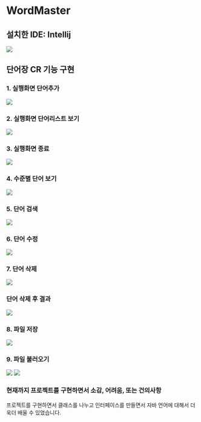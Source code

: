# WordMaster

## 설치한 IDE: Intellij
<img src="https://github.com/ParkGyueun/Java_CRUD_Project_WordMaster/blob/master/screenshot/IntelliJ.png">

## 단어장 CR 기능 구현
### 1. 실행화면 단어추가
<img src="https://github.com/ParkGyueun/Java_CRUD_Project_WordMaster/blob/master/screenshot/addWord.png">

### 2. 실행화면 단어리스트 보기
<img src="https://github.com/ParkGyueun/Java_CRUD_Project_WordMaster/blob/master/screenshot/wordList.png">

### 3. 실행화면 종료
<img src="https://github.com/ParkGyueun/Java_CRUD_Project_WordMaster/blob/master/screenshot/exit.png">

### 4. 수준별 단어 보기
<img src = "https://github.com/ParkGyueun/Java_CRUD_Project_WordMaster/blob/master/screenshot/searchLevel.png">

### 5. 단어 검색
<img src = "https://github.com/ParkGyueun/Java_CRUD_Project_WordMaster/blob/master/screenshot/searchWord.png">

### 6. 단어 수정
<img src = "https://github.com/ParkGyueun/Java_CRUD_Project_WordMaster/blob/master/screenshot/updateItem.png">

### 7. 단어 삭제
<img src = "https://github.com/ParkGyueun/Java_CRUD_Project_WordMaster/blob/master/screenshot/deleteItem.png">

### 단어 삭제 후 결과
<img src = "https://github.com/ParkGyueun/Java_CRUD_Project_WordMaster/blob/master/screenshot/deleteItem_result.png">

### 8. 파일 저장
<img src = "https://github.com/ParkGyueun/Java_CRUD_Project_WordMaster/blob/master/screenshot/Dictionary.png">

### 9. 파일 불러오기
<img src = "https://github.com/ParkGyueun/Java_CRUD_Project_WordMaster/blob/master/screenshot/loadFile1.png">
<img src = "https://github.com/ParkGyueun/Java_CRUD_Project_WordMaster/blob/master/screenshot/loadFile2.png">

### 현재까지 프로젝트를 구현하면서 소감, 어려움, 또는 건의사항
프로젝트를 구현하면서 클래스를 나누고 인터페이스를 만들면서 자바 언어에 대해서 더욱더 배울 수 있었습니다. 
